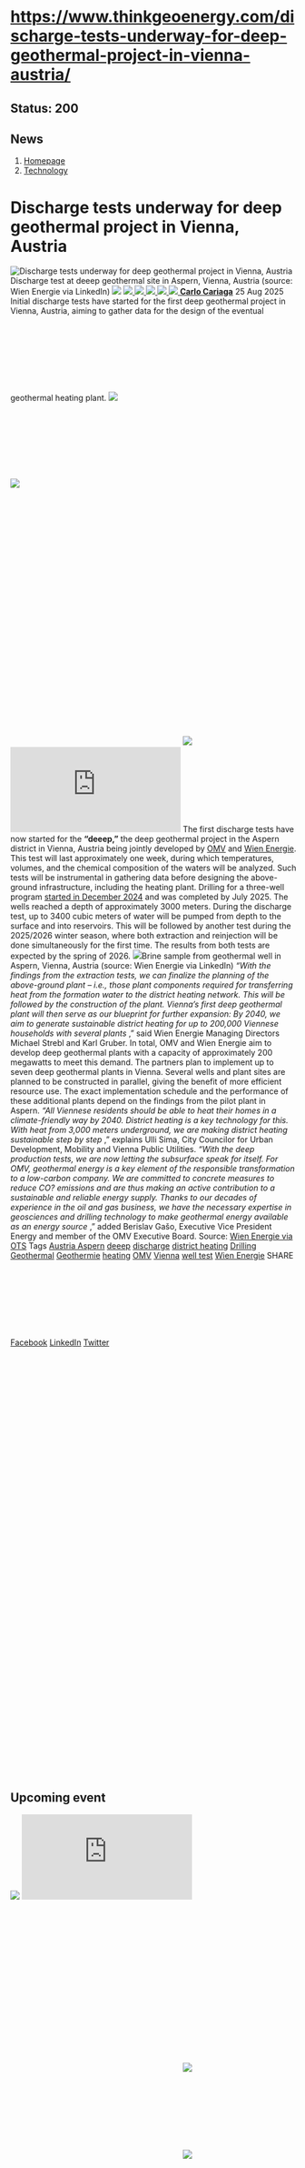 # https://www.thinkgeoenergy.com/discharge-tests-underway-for-deep-geothermal-project-in-vienna-austria/

Status: 200
---

## News
  1. [Homepage](https://www.thinkgeoenergy.com "Homepage")
  2. [Technology](https://www.thinkgeoenergy.com/category/technology/)


# Discharge tests underway for deep geothermal project in Vienna, Austria
![Discharge tests underway for deep geothermal project in Vienna, Austria](https://www.thinkgeoenergy.com/wp-content/uploads/2025/08/Aspern-discharge-test-1024x632.jpeg) Discharge test at deeep geothermal site in Aspern, Vienna, Austria (source: Wien Energie via LinkedIn)
![](https://www.thinkgeoenergy.com/wp-content/themes/tge/img/email-black-envelope-shape.png)
[ ![](https://www.thinkgeoenergy.com/wp-content/themes/tge/img/printer-tool-or-interface-symbol-for-print-button.png) ](https://www.thinkgeoenergy.com/discharge-tests-underway-for-deep-geothermal-project-in-vienna-austria/)
[ ![](https://www.thinkgeoenergy.com/wp-content/themes/tge/img/social_twitter_100.jpg) ](https://x.com/thinkgeoenergy)
[ ![](https://www.thinkgeoenergy.com/wp-content/themes/tge/img/social_linkedin_100.png) ](javascript:void\(0\))
[ ![](https://www.thinkgeoenergy.com/wp-content/themes/tge/img/social_facebook_100.png) ](javascript:void\(0\))
[ ![](https://www.thinkgeoenergy.com/wp-content/uploads/2022/10/Carlo-new-photo-100x100.jpg) ](https://www.thinkgeoenergy.com/author/ccariaga/) [**Carlo Cariaga**](https://www.thinkgeoenergy.com/author/ccariaga/) 25 Aug 2025
Initial discharge tests have started for the first deep geothermal project in Vienna, Austria, aiming to gather data for the design of the eventual geothermal heating plant.
[![](https://ads.thinkgeoenergy.com/images/dca4070464939a2994a515a77c380b1d.jpg)](https://ads.thinkgeoenergy.com/delivery/cl.php?bannerid=104&zoneid=38&sig=f79e1f308a08e7f3fa2725a083b0d3bc40b8650dbb1914d4332a8185b9ccc243&oadest=http%3A%2F%2Fexergy-orc.com%2F%3F%26utm_source%3Dthink%2Bgeo%2Benergy%26utm_medium%3Ddisplay%26utm_campaign%3Dthink%2Bgeo%2Benergy%2Bwebsite%2Badvertising)
![](https://ads.thinkgeoenergy.com/delivery/lg.php?bannerid=104&campaignid=1&zoneid=38&loc=https%3A%2F%2Fwww.thinkgeoenergy.com%2Fdischarge-tests-underway-for-deep-geothermal-project-in-vienna-austria%2F&cb=86b1650031)
[![](https://ads.thinkgeoenergy.com/images/4a3e2b3141477f469c9a365f6184a480.png)](https://ads.thinkgeoenergy.com/delivery/cl.php?bannerid=311&zoneid=39&sig=b3b3d564f7cfc242743c8edd9b7152f22a78ac6197d7f92e4cc0e73ca373289a&oadest=https%3A%2F%2Fwww.orcan-energy.com%2Fen%2F%3F%26utm_source%3Dthink%2Bgeo%2Benergy%26utm_medium%3Ddisplay%26utm_campaign%3Dthink%2Bgeo%2Benergy%2Bwebsite%2Badvertising)
![](https://ads.thinkgeoenergy.com/delivery/lg.php?bannerid=311&campaignid=1&zoneid=39&loc=https%3A%2F%2Fwww.thinkgeoenergy.com%2Fdischarge-tests-underway-for-deep-geothermal-project-in-vienna-austria%2F&cb=b1c44367fa)
[![](https://ads.thinkgeoenergy.com/delivery/avw.php?zoneid=144&cb=1&n=a886266d)](https://ads.thinkgeoenergy.com/delivery/ck.php?n=a886266d&cb=1)
[![](https://ads.thinkgeoenergy.com/delivery/avw.php?zoneid=34&cb=1&n=a62ebb80)](https://ads.thinkgeoenergy.com/delivery/ck.php?n=a62ebb80&cb=1)
[![](https://ads.thinkgeoenergy.com/delivery/avw.php?zoneid=10&cb=1&n=ada237ed)](https://ads.thinkgeoenergy.com/delivery/ck.php?n=ada237ed&cb=1)
[![](https://ads.thinkgeoenergy.com/images/7e7c5bb8120b56faf9b98b6dd42a99e2.jpg)](https://ads.thinkgeoenergy.com/delivery/cl.php?bannerid=344&zoneid=136&sig=389321ea0439c998e1c90556efa5afb39da14ba04d90740966d794f512de5dbc&oadest=https%3A%2F%2Fwww.slb.com%2Fproducts-and-services%2Fscaling-new-energy-systems%2Fgeothermal%2Fgeothermal-consulting-services%3Futm_medium%3Dpaid%26utm_term%3Dbanner-ad%26utm_campaign%3D2025-geothermex-consulting-services-awareness)
![](https://ads.thinkgeoenergy.com/delivery/lg.php?bannerid=344&campaignid=1&zoneid=136&loc=https%3A%2F%2Fwww.thinkgeoenergy.com%2Fdischarge-tests-underway-for-deep-geothermal-project-in-vienna-austria%2F&cb=2d6fdf99ce)
The first discharge tests have now started for the **“deeep,”** the deep geothermal project in the Aspern district in Vienna, Austria being jointly developed by [OMV](https://www.omv.com/de) and [Wien Energie](https://www.wienenergie.at/). This test will last approximately one week, during which temperatures, volumes, and the chemical composition of the waters will be analyzed. Such tests will be instrumental in gathering data before designing the above-ground infrastructure, including the heating plant.
Drilling for a three-well program [started in December 2024](https://www.thinkgeoenergy.com/drilling-starts-for-first-deep-geothermal-project-in-vienna-austria/) and was completed by July 2025. The wells reached a depth of approximately 3000 meters. During the discharge test, up to 3400 cubic meters of water will be pumped from depth to the surface and into reservoirs. This will be followed by another test during the 2025/2026 winter season, where both extraction and reinjection will be done simultaneously for the first time. The results from both tests are expected by the spring of 2026.
![](https://www.thinkgeoenergy.com/wp-content/uploads/2025/08/Aspern-brine-bottle-1024x683.jpeg)Brine sample from geothermal well in Aspern, Vienna, Austria (source: Wien Energie via LinkedIn)
_“With the findings from the extraction tests, we can finalize the planning of the above-ground plant – i.e., those plant components required for transferring heat from the formation water to the district heating network. This will be followed by the construction of the plant. Vienna’s first deep geothermal plant will then serve as our blueprint for further expansion: By 2040, we aim to generate sustainable district heating for up to 200,000 Viennese households with several plants_ ,” said Wien Energie Managing Directors Michael Strebl and Karl Gruber.
In total, OMV and Wien Energie aim to develop deep geothermal plants with a capacity of approximately 200 megawatts to meet this demand. The partners plan to implement up to seven deep geothermal plants in Vienna. Several wells and plant sites are planned to be constructed in parallel, giving the benefit of more efficient resource use. The exact implementation schedule and the performance of these additional plants depend on the findings from the pilot plant in Aspern.
_“All Viennese residents should be able to heat their homes in a climate-friendly way by 2040. District heating is a key technology for this. With heat from 3,000 meters underground, we are making district heating sustainable step by step_ ,” explains Ulli Sima, City Councilor for Urban Development, Mobility and Vienna Public Utilities.
_“With the deep production tests, we are now letting the subsurface speak for itself. For OMV, geothermal energy is a key element of the responsible transformation to a low-carbon company. We are committed to concrete measures to reduce CO? emissions and are thus making an active contribution to a sustainable and reliable energy supply. Thanks to our decades of experience in the oil and gas business, we have the necessary expertise in geosciences and drilling technology to make geothermal energy available as an energy source_ ,” added Berislav Gašo, Executive Vice President Energy and member of the OMV Executive Board.
Source: [Wien Energie via OTS](https://www.ots.at/presseaussendung/OTS_20250825_OTS0067/heisseste-premiere-des-jahres-erstmals-wasser-aus-3000-metern-tiefe-in-aspern-gefoerdert)
Tags
[Austria Aspern](https://www.thinkgeoenergy.com/tag/austria-aspern/) [deeep](https://www.thinkgeoenergy.com/tag/deeep/) [discharge](https://www.thinkgeoenergy.com/tag/discharge/) [district heating](https://www.thinkgeoenergy.com/tag/district-heating/) [Drilling](https://www.thinkgeoenergy.com/tag/drilling/) [Geothermal](https://www.thinkgeoenergy.com/tag/geothermal/) [Geothermie](https://www.thinkgeoenergy.com/tag/geothermie/) [heating](https://www.thinkgeoenergy.com/tag/heating/) [OMV](https://www.thinkgeoenergy.com/tag/omv/) [Vienna](https://www.thinkgeoenergy.com/tag/vienna/) [well test](https://www.thinkgeoenergy.com/tag/well-test/) [Wien Energie](https://www.thinkgeoenergy.com/tag/wien-energie/)
SHARE
[Facebook](javascript:void\(0\))
[LinkedIn](javascript:void\(0\))
[Twitter](javascript:void\(0\))
[![](https://ads.thinkgeoenergy.com/delivery/avw.php?zoneid=40&cb=1&n=af91e151)](https://ads.thinkgeoenergy.com/delivery/ck.php?n=af91e151&cb=1)
[![](https://ads.thinkgeoenergy.com/delivery/avw.php?zoneid=41&cb=1&n=a7dfda8b)](https://ads.thinkgeoenergy.com/delivery/ck.php?n=a7dfda8b&cb=1)
[![](https://ads.thinkgeoenergy.com/delivery/avw.php?zoneid=147&cb=1&n=a90740cd)](https://ads.thinkgeoenergy.com/delivery/ck.php?n=a90740cd&cb=1)
[![](https://ads.thinkgeoenergy.com/delivery/avw.php?zoneid=21&cb=1&n=a02718af)](https://ads.thinkgeoenergy.com/delivery/ck.php?n=a02718af&cb=1)
[![](https://ads.thinkgeoenergy.com/delivery/avw.php?zoneid=22&cb=1&n=af71fb28)](https://ads.thinkgeoenergy.com/delivery/ck.php?n=af71fb28&cb=1)
[![](https://ads.thinkgeoenergy.com/delivery/avw.php?zoneid=23&cb=1&n=a4159bf3)](https://ads.thinkgeoenergy.com/delivery/ck.php?n=a4159bf3&cb=1)
## Upcoming event
[![](https://www.thinkgeoenergy.com/discharge-tests-underway-for-deep-geothermal-project-in-vienna-austria/)](https://www.thinkgeoenergy.com/discharge-tests-underway-for-deep-geothermal-project-in-vienna-austria/)
[![](https://ads.thinkgeoenergy.com/delivery/avw.php?zoneid=35&cb=1&n=ac8caac7)](https://ads.thinkgeoenergy.com/delivery/ck.php?n=ac8caac7&cb=1)
[![](https://ads.thinkgeoenergy.com/delivery/avw.php?zoneid=36&cb=1&n=a19b6bc8)](https://ads.thinkgeoenergy.com/delivery/ck.php?n=a19b6bc8&cb=1)
[![](https://ads.thinkgeoenergy.com/delivery/avw.php?zoneid=37&cb=1&n=ae3fd23e)](https://ads.thinkgeoenergy.com/delivery/ck.php?n=ae3fd23e&cb=1)
[![](https://ads.thinkgeoenergy.com/images/476eb28404bc7209c844fbfbd47b5d28.jpg)](https://ads.thinkgeoenergy.com/delivery/cl.php?bannerid=35&zoneid=2&sig=a917c6c0f2e3da26dbab140583e33f79f4282700f22311e51efeddd8c441792a&oadest=http%3A%2F%2Fexergy-orc.com%2F%3F%26utm_source%3Dthink%2Bgeo%2Benergy%26utm_medium%3Ddisplay%26utm_campaign%3Dthink%2Bgeo%2Benergy%2Bwebsite%2Badvertising)
![](https://ads.thinkgeoenergy.com/delivery/lg.php?bannerid=35&campaignid=1&zoneid=2&loc=https%3A%2F%2Fwww.thinkgeoenergy.com%2Fdischarge-tests-underway-for-deep-geothermal-project-in-vienna-austria%2F&cb=3e9a76feee)
[![](https://ads.thinkgeoenergy.com/images/a62b7481c7116f0aac3d58406ab9fb81.png)](https://ads.thinkgeoenergy.com/delivery/cl.php?bannerid=310&zoneid=3&sig=b88a8bde13e9b9d2a9b95000271f9f6e7b2a7129c09729a3226591ce0274baaf&oadest=https%3A%2F%2Fwww.orcan-energy.com%2Fen%2F%3F%26utm_source%3Dthink%2Bgeo%2Benergy%26utm_medium%3Ddisplay%26utm_campaign%3Dthink%2Bgeo%2Benergy%2Bwebsite%2Badvertising)
![](https://ads.thinkgeoenergy.com/delivery/lg.php?bannerid=310&campaignid=1&zoneid=3&loc=https%3A%2F%2Fwww.thinkgeoenergy.com%2Fdischarge-tests-underway-for-deep-geothermal-project-in-vienna-austria%2F&cb=e5a75d8e16)
[![](https://ads.thinkgeoenergy.com/images/0e10b6913875ac647e4efda896a463fd.jpg)](https://ads.thinkgeoenergy.com/delivery/cl.php?bannerid=343&zoneid=135&sig=da665187dcfafa7fb1e532b32d330868e2d71fa7ea128dc6ab851700129ef51c&oadest=https%3A%2F%2Fwww.slb.com%2Fproducts-and-services%2Fscaling-new-energy-systems%2Fgeothermal%2Fgeothermal-consulting-services%3Futm_medium%3Dpaid%26utm_term%3Dbanner-ad%26utm_campaign%3D2025-geothermex-consulting-services-awareness)
![](https://ads.thinkgeoenergy.com/delivery/lg.php?bannerid=343&campaignid=1&zoneid=135&loc=https%3A%2F%2Fwww.thinkgeoenergy.com%2Fdischarge-tests-underway-for-deep-geothermal-project-in-vienna-austria%2F&cb=61afccd4cd)
[![](https://ads.thinkgeoenergy.com/delivery/avw.php?zoneid=12&cb=1&n=a5182671)](https://ads.thinkgeoenergy.com/delivery/ck.php?n=a5182671&cb=1)
[![](https://ads.thinkgeoenergy.com/delivery/avw.php?zoneid=13&cb=1&n=a2c2aee1)](https://ads.thinkgeoenergy.com/delivery/ck.php?n=a2c2aee1&cb=1)
[![](https://ads.thinkgeoenergy.com/delivery/avw.php?zoneid=146&cb=1&n=a962a961)](https://ads.thinkgeoenergy.com/delivery/ck.php?n=a962a961&cb=1)
[![](https://ads.thinkgeoenergy.com/images/b2d37bc1f3a527628eaa8da73d21b04b.jpg)](https://ads.thinkgeoenergy.com/delivery/cl.php?bannerid=299&zoneid=148&sig=2233177e813097d19db2b291bfe270ff094861549c2805cb616fb1ee6e2dffc0&oadest=https%3A%2F%2Finco-drilling.com%2F%3F%26utm_source%3Dthink%2Bgeo%2Benergy%26utm_medium%3Ddisplay%26utm_campaign%3Dthink%2Bgeo%2Benergy%2Bwebsite%2Badvertising)
![](https://ads.thinkgeoenergy.com/delivery/lg.php?bannerid=299&campaignid=1&zoneid=148&loc=https%3A%2F%2Fwww.thinkgeoenergy.com%2Fdischarge-tests-underway-for-deep-geothermal-project-in-vienna-austria%2F&cb=92270407ae)
[![](https://ads.thinkgeoenergy.com/images/e7ebde4d5266b5e376df11bd37a43e9c.jpg)](https://ads.thinkgeoenergy.com/delivery/cl.php?bannerid=300&zoneid=149&sig=1eaf5ad35af15910acd4493452cce8545c2639550551eb67a44c40a5a4b0ceac&oadest=https%3A%2F%2Finco-drilling.com%2F%3F%26utm_source%3Dthink%2Bgeo%2Benergy%26utm_medium%3Ddisplay%26utm_campaign%3Dthink%2Bgeo%2Benergy%2Bwebsite%2Badvertising)
![](https://ads.thinkgeoenergy.com/delivery/lg.php?bannerid=300&campaignid=1&zoneid=149&loc=https%3A%2F%2Fwww.thinkgeoenergy.com%2Fdischarge-tests-underway-for-deep-geothermal-project-in-vienna-austria%2F&cb=6659c4e69c)
[![](https://ads.thinkgeoenergy.com/images/c05bbc71b38e913aaddba397f8e88435.gif)](https://ads.thinkgeoenergy.com/delivery/cl.php?bannerid=314&zoneid=150&sig=c88236cc6eca61c691af98066fcf5de828a9bd6b33f84708c43607b27f74ce70&oadest=https%3A%2F%2Fstrydefurther.com%2Findustries%2Flow-cost-low-environmental-impact-exploration-and-monitoring-solutions-for-geothermal-energy-production-2%3F%26utm_source%3Dthink%2Bgeo%2Benergy%26utm_medium%3Ddisplay%26utm_campaign%3Dthink%2Bgeo%2Benergy%2Bwebsite%2Badvertising)
![](https://ads.thinkgeoenergy.com/delivery/lg.php?bannerid=314&campaignid=1&zoneid=150&loc=https%3A%2F%2Fwww.thinkgeoenergy.com%2Fdischarge-tests-underway-for-deep-geothermal-project-in-vienna-austria%2F&cb=c022868c44)
[![](https://ads.thinkgeoenergy.com/images/8a5a96ea04a2c1fe06a37e11acd687e2.gif)](https://ads.thinkgeoenergy.com/delivery/cl.php?bannerid=315&zoneid=151&sig=5ee8f7a3d59fa5621b76adae024389ccd468674329b65928694e5f0be9840501&oadest=https%3A%2F%2Fstrydefurther.com%2Findustries%2Flow-cost-low-environmental-impact-exploration-and-monitoring-solutions-for-geothermal-energy-production-2%3F%26utm_source%3Dthink%2Bgeo%2Benergy%26utm_medium%3Ddisplay%26utm_campaign%3Dthink%2Bgeo%2Benergy%2Bwebsite%2Badvertising)
![](https://ads.thinkgeoenergy.com/delivery/lg.php?bannerid=315&campaignid=1&zoneid=151&loc=https%3A%2F%2Fwww.thinkgeoenergy.com%2Fdischarge-tests-underway-for-deep-geothermal-project-in-vienna-austria%2F&cb=c7a9fe07ce)
### Check out the latest Industry Events & Conferences
[Go to Events](https://www.thinkgeoenergy.com/events)
## Related News
[ ![Initial investigations ongoing on geothermal potential in Burgdorf, Switzerland](https://www.thinkgeoenergy.com/wp-content/uploads/2025/09/Burgdorf-von-oben-400x300.jpg) 29 Sep 2025 Initial investigations ongoing on geothermal potential in Burgdorf, Switzerland ](https://www.thinkgeoenergy.com/initial-investigations-ongoing-on-geothermal-potential-in-burgdorf-switzerland/)
SHARE
![](https://www.thinkgeoenergy.com/discharge-tests-underway-for-deep-geothermal-project-in-vienna-austria/) ![](https://www.thinkgeoenergy.com/discharge-tests-underway-for-deep-geothermal-project-in-vienna-austria/) ![](https://www.thinkgeoenergy.com/discharge-tests-underway-for-deep-geothermal-project-in-vienna-austria/) ![](https://www.thinkgeoenergy.com/discharge-tests-underway-for-deep-geothermal-project-in-vienna-austria/)
[ ![Geothermal greenhouse project in Kayseri, Türkiye progressing towards 2026 operations](https://www.thinkgeoenergy.com/wp-content/uploads/2025/09/Kayseri-drilling-400x225.png) 29 Sep 2025 Geothermal greenhouse project in Kayseri, Türkiye progressing towards 2026 operations ](https://www.thinkgeoenergy.com/geothermal-greenhouse-project-in-kayseri-turkiye-progressing-towards-2026-operations/)
SHARE
![](https://www.thinkgeoenergy.com/discharge-tests-underway-for-deep-geothermal-project-in-vienna-austria/) ![](https://www.thinkgeoenergy.com/discharge-tests-underway-for-deep-geothermal-project-in-vienna-austria/) ![](https://www.thinkgeoenergy.com/discharge-tests-underway-for-deep-geothermal-project-in-vienna-austria/) ![](https://www.thinkgeoenergy.com/discharge-tests-underway-for-deep-geothermal-project-in-vienna-austria/)
[ ![Cornish Lithium raises £35m equity funding to advance UK lithium and geothermal projects](https://www.thinkgeoenergy.com/wp-content/uploads/2025/09/Cornish-Lithium-demonstration-400x267.png) 29 Sep 2025 Cornish Lithium raises £35m equity funding to advance UK lithium and geothermal projects ](https://www.thinkgeoenergy.com/cornish-lithium-raises-35m-equity-funding-to-advance-uk-lithium-and-geothermal-projects/)
SHARE
![](https://www.thinkgeoenergy.com/discharge-tests-underway-for-deep-geothermal-project-in-vienna-austria/) ![](https://www.thinkgeoenergy.com/discharge-tests-underway-for-deep-geothermal-project-in-vienna-austria/) ![](https://www.thinkgeoenergy.com/discharge-tests-underway-for-deep-geothermal-project-in-vienna-austria/) ![](https://www.thinkgeoenergy.com/discharge-tests-underway-for-deep-geothermal-project-in-vienna-austria/)
[ ![German Geothermal Congress 2025 expands with record program](https://www.thinkgeoenergy.com/wp-content/uploads/2023/03/Frankfurt-am-Main-400x267.jpg) 26 Sep 2025 German Geothermal Congress 2025 expands with record program ](https://www.thinkgeoenergy.com/german-geothermal-congress-2025-expands-with-record-program/)
SHARE
![](https://www.thinkgeoenergy.com/discharge-tests-underway-for-deep-geothermal-project-in-vienna-austria/) ![](https://www.thinkgeoenergy.com/discharge-tests-underway-for-deep-geothermal-project-in-vienna-austria/) ![](https://www.thinkgeoenergy.com/discharge-tests-underway-for-deep-geothermal-project-in-vienna-austria/) ![](https://www.thinkgeoenergy.com/discharge-tests-underway-for-deep-geothermal-project-in-vienna-austria/)
[ ![Vulcan Energy awards contract for geothermal plant in Germany](https://www.thinkgeoenergy.com/wp-content/uploads/2025/05/Vercana-drilling-rig-2-400x208.png) 26 Sep 2025 Vulcan Energy awards contract for geothermal plant in Germany ](https://www.thinkgeoenergy.com/vulcan-energy-awards-contract-for-geothermal-plant-in-germany/)
SHARE
![](https://www.thinkgeoenergy.com/discharge-tests-underway-for-deep-geothermal-project-in-vienna-austria/) ![](https://www.thinkgeoenergy.com/discharge-tests-underway-for-deep-geothermal-project-in-vienna-austria/) ![](https://www.thinkgeoenergy.com/discharge-tests-underway-for-deep-geothermal-project-in-vienna-austria/) ![](https://www.thinkgeoenergy.com/discharge-tests-underway-for-deep-geothermal-project-in-vienna-austria/)
[ ![Updated geothermal resource assessment released in Iceland](https://www.thinkgeoenergy.com/wp-content/uploads/2022/07/Efri-Reykir-400x300.jpg) 26 Sep 2025 Updated geothermal resource assessment released in Iceland ](https://www.thinkgeoenergy.com/updated-geothermal-resource-assessment-released-in-iceland/)
SHARE
![](https://www.thinkgeoenergy.com/discharge-tests-underway-for-deep-geothermal-project-in-vienna-austria/) ![](https://www.thinkgeoenergy.com/discharge-tests-underway-for-deep-geothermal-project-in-vienna-austria/) ![](https://www.thinkgeoenergy.com/discharge-tests-underway-for-deep-geothermal-project-in-vienna-austria/) ![](https://www.thinkgeoenergy.com/discharge-tests-underway-for-deep-geothermal-project-in-vienna-austria/)
[ ![MinWat-2025 will be held at Pamukkale University in Türkiye on 3-6 November 2025](https://www.thinkgeoenergy.com/wp-content/uploads/2025/09/Minwat-2025-400x300.png) 26 Sep 2025 MinWat-2025 will be held at Pamukkale University in Türkiye on 3-6 November 2025 ](https://www.thinkgeoenergy.com/minwat-2025-will-be-held-at-pamukkale-university-in-turkiye-on-3-6-november-2025/)
SHARE
![](https://www.thinkgeoenergy.com/discharge-tests-underway-for-deep-geothermal-project-in-vienna-austria/) ![](https://www.thinkgeoenergy.com/discharge-tests-underway-for-deep-geothermal-project-in-vienna-austria/) ![](https://www.thinkgeoenergy.com/discharge-tests-underway-for-deep-geothermal-project-in-vienna-austria/) ![](https://www.thinkgeoenergy.com/discharge-tests-underway-for-deep-geothermal-project-in-vienna-austria/)
[ ![Groundbreaking marks start of geothermal heating project in Gräfelfing, Germany](https://www.thinkgeoenergy.com/wp-content/uploads/2025/09/grf_geothermie-start-spatenstich-400x225.jpg) 25 Sep 2025 Groundbreaking marks start of geothermal heating project in Gräfelfing, Germany ](https://www.thinkgeoenergy.com/groundbreaking-marks-start-of-geothermal-project-in-grafelfing/)
SHARE
![](https://www.thinkgeoenergy.com/discharge-tests-underway-for-deep-geothermal-project-in-vienna-austria/) ![](https://www.thinkgeoenergy.com/discharge-tests-underway-for-deep-geothermal-project-in-vienna-austria/) ![](https://www.thinkgeoenergy.com/discharge-tests-underway-for-deep-geothermal-project-in-vienna-austria/) ![](https://www.thinkgeoenergy.com/discharge-tests-underway-for-deep-geothermal-project-in-vienna-austria/)
[ ![Szczecin, Poland launches tender for deep geothermal drilling](https://www.thinkgeoenergy.com/wp-content/uploads/2025/09/Szczecin_Poland_sailing_ships-400x225.jpg) 25 Sep 2025 Szczecin, Poland launches tender for deep geothermal drilling ](https://www.thinkgeoenergy.com/szczecin-launches-tender-for-deep-geothermal-well/)
SHARE
![](https://www.thinkgeoenergy.com/discharge-tests-underway-for-deep-geothermal-project-in-vienna-austria/) ![](https://www.thinkgeoenergy.com/discharge-tests-underway-for-deep-geothermal-project-in-vienna-austria/) ![](https://www.thinkgeoenergy.com/discharge-tests-underway-for-deep-geothermal-project-in-vienna-austria/) ![](https://www.thinkgeoenergy.com/discharge-tests-underway-for-deep-geothermal-project-in-vienna-austria/)
[ ![Flagship geothermal projects to conclude Praxisforum 2025](https://www.thinkgeoenergy.com/wp-content/uploads/2020/10/PFB_PraxisforumGeothermieBayern_Enerchange-400x266.png) 24 Sep 2025 Flagship geothermal projects to conclude Praxisforum 2025 ](https://www.thinkgeoenergy.com/flagship-geothermal-projects-to-conclude-praxisforum-2025/)
SHARE
![](https://www.thinkgeoenergy.com/discharge-tests-underway-for-deep-geothermal-project-in-vienna-austria/) ![](https://www.thinkgeoenergy.com/discharge-tests-underway-for-deep-geothermal-project-in-vienna-austria/) ![](https://www.thinkgeoenergy.com/discharge-tests-underway-for-deep-geothermal-project-in-vienna-austria/) ![](https://www.thinkgeoenergy.com/discharge-tests-underway-for-deep-geothermal-project-in-vienna-austria/)
[ ![Slovakia backs geothermal heating project in the High Tatras](https://www.thinkgeoenergy.com/wp-content/uploads/2025/09/HighTatra_Slovakia-400x266.jpg) 24 Sep 2025 Slovakia backs geothermal heating project in the High Tatras ](https://www.thinkgeoenergy.com/slovakia-backs-geothermal-heating-project-in-the-high-tatras/)
SHARE
![](https://www.thinkgeoenergy.com/discharge-tests-underway-for-deep-geothermal-project-in-vienna-austria/) ![](https://www.thinkgeoenergy.com/discharge-tests-underway-for-deep-geothermal-project-in-vienna-austria/) ![](https://www.thinkgeoenergy.com/discharge-tests-underway-for-deep-geothermal-project-in-vienna-austria/) ![](https://www.thinkgeoenergy.com/discharge-tests-underway-for-deep-geothermal-project-in-vienna-austria/)
[ ![Our Climate Future 2025: Iceland-EU symposium on geothermal energy in Brussels](https://www.thinkgeoenergy.com/wp-content/uploads/2025/09/Our-Climate-Future-Event-Oct-2025-ocf-hellisheidi-400x224.png) 24 Sep 2025 Our Climate Future 2025: Iceland-EU symposium on geothermal energy in Brussels ](https://www.thinkgeoenergy.com/our-climate-future-2025-iceland-eu-symposium-on-geothermal-energy-in-brussels/)
SHARE
![](https://www.thinkgeoenergy.com/discharge-tests-underway-for-deep-geothermal-project-in-vienna-austria/) ![](https://www.thinkgeoenergy.com/discharge-tests-underway-for-deep-geothermal-project-in-vienna-austria/) ![](https://www.thinkgeoenergy.com/discharge-tests-underway-for-deep-geothermal-project-in-vienna-austria/) ![](https://www.thinkgeoenergy.com/discharge-tests-underway-for-deep-geothermal-project-in-vienna-austria/)
[](https://www.thinkgeoenergy.com/discharge-tests-underway-for-deep-geothermal-project-in-vienna-austria/) [](https://www.thinkgeoenergy.com/discharge-tests-underway-for-deep-geothermal-project-in-vienna-austria/)
[![](https://ads.thinkgeoenergy.com/images/eacfb4973619c36e88404f2b367e4f06.jpg)](https://ads.thinkgeoenergy.com/delivery/cl.php?bannerid=259&zoneid=145&sig=b29592330aee2868e962b21920aed234739ce8009449f8ebb80c20e0ae6a7231&oadest=https%3A%2F%2Fwww.jrgenergy.com%2F%3F%26utm_source%3Dthink%2Bgeo%2Benergy%26utm_medium%3Ddisplay%26utm_campaign%3Dthink%2Bgeo%2Benergy%2Bwebsite%2Badvertising)
![](https://ads.thinkgeoenergy.com/delivery/lg.php?bannerid=259&campaignid=1&zoneid=145&loc=https%3A%2F%2Fwww.thinkgeoenergy.com%2Fdischarge-tests-underway-for-deep-geothermal-project-in-vienna-austria%2F&cb=716bf97d83)
[![](https://ads.thinkgeoenergy.com/images/41406b95b88864e0758fc238260291b4.jpg)](https://ads.thinkgeoenergy.com/delivery/cl.php?bannerid=261&zoneid=152&sig=7ccc20cb02a155ba32ccf3a8b531d9d17da1a7c711ab999c04b9c70dc64d357c&oadest=https%3A%2F%2Fwww.jrgenergy.com%2F%3F%26utm_source%3Dthink%2Bgeo%2Benergy%26utm_medium%3Ddisplay%26utm_campaign%3Dthink%2Bgeo%2Benergy%2Bwebsite%2Badvertising)
![](https://ads.thinkgeoenergy.com/delivery/lg.php?bannerid=261&campaignid=1&zoneid=152&loc=https%3A%2F%2Fwww.thinkgeoenergy.com%2Fdischarge-tests-underway-for-deep-geothermal-project-in-vienna-austria%2F&cb=87e5c66839)
[![](https://ads.thinkgeoenergy.com/images/d43f23414ac0635c1f8442c9beba9fde.jpg)](https://ads.thinkgeoenergy.com/delivery/cl.php?bannerid=260&zoneid=153&sig=f00735bf447cb3ee92d64f28be388ff23638991acb61e6a64df85105fb87c686&oadest=https%3A%2F%2Fwww.jrgenergy.com%2F%3F%26utm_source%3Dthink%2Bgeo%2Benergy%26utm_medium%3Ddisplay%26utm_campaign%3Dthink%2Bgeo%2Benergy%2Bwebsite%2Badvertising)
![](https://ads.thinkgeoenergy.com/delivery/lg.php?bannerid=260&campaignid=1&zoneid=153&loc=https%3A%2F%2Fwww.thinkgeoenergy.com%2Fdischarge-tests-underway-for-deep-geothermal-project-in-vienna-austria%2F&cb=1808284c65)
[ ![](https://www.thinkgeoenergy.com/wp-content/themes/tge/img/logos/logo.png) ](https://www.thinkgeoenergy.com/discharge-tests-underway-for-deep-geothermal-project-in-vienna-austria/)
  * Follow Think GeoEnergy
  * [ ![](https://www.thinkgeoenergy.com/wp-content/themes/tge/img/icons/facebook-icon.png) ](https://www.facebook.com/thinkgeoenergy)
  * [ ![](https://www.thinkgeoenergy.com/wp-content/themes/tge/img/icons/instagram.png) ](https://www.instagram.com/thinkgeoenergy/?hl=en)
  * [ ![](https://www.thinkgeoenergy.com/wp-content/themes/tge/img/icons/in.png) ](http://www.linkedin.com/groups?gid=1960587&trk=myg_ugrp_ovr)
  * [ ![](https://www.thinkgeoenergy.com/wp-content/themes/tge/img/icons/twitter_x_icon.png) ](https://x.com/thinkgeoenergy)
  * [ ![](https://www.thinkgeoenergy.com/wp-content/themes/tge/img/icons/YT.png) ](https://www.youtube.com/channel/UCvRx_SSV897Nm4e7NQbt5vQ)


  * [About Us](https://www.thinkgeoenergy.com/about/)
  * [Terms & Condition](https://www.thinkgeoenergy.com/about/terms-conditions/)
  * [Privacy Policy](https://www.thinkgeoenergy.com/about/privacy-policy/)
  * [Advertisement](https://www.thinkgeoenergy.com/advertisement/)
  * [Our Advertisers](https://www.thinkgeoenergy.com/our-advertisers/)
  * [Support](https://www.thinkgeoenergy.com/support-us/)


### Subscribe to our Newsletter
  * [ENGLISH](https://www.thinkgeoenergy.com/)
  * [EN ESPAÑOL](http://www.piensageotermia.com/)
  * [IN TURKISH](http://www.jeotermalhaberler.com/)


All rights reserved. © ThinkGeoEnergy ehf. 2025 
We use cookies on our website to give you the most relevant experience by remembering your preferences and repeat visits. By clicking “Accept”, you consent to the use of ALL the cookies.
Cookie settings[ACCEPT](https://www.thinkgeoenergy.com/discharge-tests-underway-for-deep-geothermal-project-in-vienna-austria/)
Manage consent
Close
#### Privacy Overview
This website uses cookies to improve your experience while you navigate through the website. Out of these, the cookies that are categorized as necessary are stored on your browser as they are essential for the working of basic functionalities of the ...
Necessary 
Necessary
Always Enabled
Necessary cookies are absolutely essential for the website to function properly. This category only includes cookies that ensures basic functionalities and security features of the website. These cookies do not store any personal information. 
Non-necessary 
Non-necessary
Any cookies that may not be particularly necessary for the website to function and is used specifically to collect user personal data via analytics, ads, other embedded contents are termed as non-necessary cookies. It is mandatory to procure user consent prior to running these cookies on your website. 
SAVE & ACCEPT
[ Go to mobile version ](https://www.thinkgeoenergy.com/discharge-tests-underway-for-deep-geothermal-project-in-vienna-austria/?amp=1)
